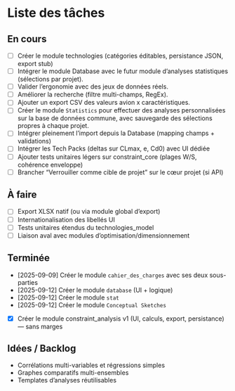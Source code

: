 # Liste des tâches

## En cours
- [ ] Créer le module technologies (catégories éditables, persistance JSON, export stub)
- [ ] Intégrer le module Database avec le futur module d’analyses statistiques (sélections par projet).
- [ ] Valider l’ergonomie avec des jeux de données réels.
- [ ] Améliorer la recherche (filtre multi-champs, RegEx).
- [ ] Ajouter un export CSV des valeurs avion x caractéristiques.
- [ ] Créer le module `Statistics` pour effectuer des analyses personnalisées sur la base de données commune, avec sauvegarde des sélections propres à chaque projet.
- [ ] Intégrer pleinement l’import depuis la Database (mapping champs + validations)
- [ ] Intégrer les Tech Packs (deltas sur CLmax, e, Cd0) avec UI dédiée
- [ ] Ajouter tests unitaires légers sur constraint_core (plages W/S, cohérence enveloppe)
- [ ] Brancher “Verrouiller comme cible de projet” sur le cœur projet (si API)

## À faire
- [ ] Export XLSX natif (ou via module global d’export)
- [ ] Internationalisation des libellés UI
- [ ] Tests unitaires étendus du technologies_model
- [ ] Liaison aval avec modules d’optimisation/dimensionnement

## Terminée
- [2025-09-09] Créer le module `cahier_des_charges` avec ses deux sous-parties
- [2025-09-12] Créer le module `database` (UI + logique)
- [2025-09-12] Créer le module `stat`
- [2025-09-12] Créer le module `Conceptual Sketches`
- [x] Créer le module constraint_analysis v1 (UI, calculs, export, persistance) — sans marges

## Idées / Backlog
- Corrélations multi-variables et régressions simples
- Graphes comparatifs multi-ensembles
- Templates d’analyses réutilisables
